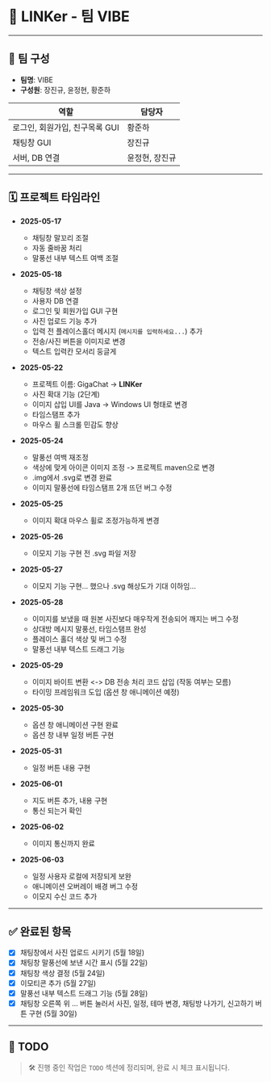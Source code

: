 # 💬 LINKer - 팀 VIBE

---

## 👥 팀 구성
- **팀명**: VIBE  
- **구성원**: 장진규, 윤정현, 황준하  

| 역할 | 담당자 |
|------|--------|
| 로그인, 회원가입, 친구목록 GUI | 황준하 |
| 채팅창 GUI | 장진규 |
| 서버, DB 연결 | 윤정현, 장진규 |

---

## 🗓 프로젝트 타임라인

- **2025-05-17**
  - 채팅창 말꼬리 조절
  - 자동 줄바꿈 처리
  - 말풍선 내부 텍스트 여백 조절

- **2025-05-18**
  - 채팅창 색상 설정
  - 사용자 DB 연결
  - 로그인 및 회원가입 GUI 구현
  - 사진 업로드 기능 추가
  - 입력 전 플레이스홀더 메시지 (`메시지를 입력하세요...`) 추가
  - 전송/사진 버튼을 이미지로 변경
  - 텍스트 입력칸 모서리 둥글게

- **2025-05-22**
  - 프로젝트 이름: GigaChat → **LINKer**
  - 사진 확대 기능 (2단계)
  - 이미지 삽입 UI를 Java → Windows UI 형태로 변경
  - 타임스탬프 추가
  - 마우스 휠 스크롤 민감도 향상

- **2025-05-24**
  - 말풍선 여백 재조정
  - 색상에 맞게 아이콘 이미지 조정 -> 프로젝트 maven으로 변경
  - .img에서 .svg로 변경 완료
  - 이미지 말풍선에 타임스탬프 2개 뜨던 버그 수정

- **2025-05-25**
  - 이미지 확대 마우스 휠로 조정가능하게 변경

- **2025-05-26**
  - 이모지 기능 구현 전 .svg 파일 저장

- **2025-05-27**
  - 이모지 기능 구현... 했으나 .svg 해상도가 기대 이하임...

- **2025-05-28**
  - 이미지를 보냈을 때 원본 사진보다 매우작게 전송되어 깨지는 버그 수정
  - 상대방 메시지 말풍선, 타임스탬프 완성
  - 플레이스 홀더 색상 및 버그 수정
  - 말풍선 내부 텍스트 드래그 기능

- **2025-05-29**
  - 이미지 바이트 변환 <-> DB 전송 처리 코드 삽입 (작동 여부는 모름)
  - 타이밍 프레임워크 도입 (옵션 창 애니메이션 예정)

- **2025-05-30**
  - 옵션 창 애니메이션 구현 완료
  - 옵션 창 내부 일정 버튼 구현

- **2025-05-31**
  - 일정 버튼 내용 구현

- **2025-06-01**
  - 지도 버튼 추가, 내용 구현
  - 통신 되는거 확인

- **2025-06-02**
  - 이미지 통신까지 완료

- **2025-06-03**
  - 일정 사용자 로컬에 저장되게 보완
  - 애니메이션 오버레이 배경 버그 수정
  - 이모지 수신 코드 추가
---

## ✅ 완료된 항목
- [x] 채팅창에서 사진 업로드 시키기 (5월 18일)
- [x] 채팅창 말풍선에 보낸 시간 표시 (5월 22일)
- [x] 채팅창 색상 결정 (5월 24일)
- [x] 이모티콘 추가 (5월 27일)
- [x] 말풍선 내부 텍스트 드래그 기능 (5월 28일)
- [x] 채팅창 오른쪽 위 ... 버튼 눌러서 사진, 일정, 테마 변경, 채팅방 나가기, 신고하기 버튼 구현 (5월 30일)

---

## 🔧 TODO

> 🛠 진행 중인 작업은 `TODO` 섹션에 정리되며, 완료 시 체크 표시됩니다.